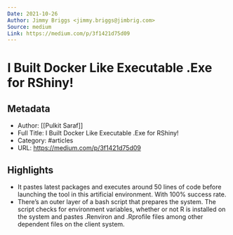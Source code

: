 ```yaml
---
Date: 2021-10-26
Author: Jimmy Briggs <jimmy.briggs@jimbrig.com>
Source: medium
Link: https://medium.com/p/3f1421d75d09
---
```

# I Built Docker Like Executable .Exe for RShiny!

## Metadata
- Author: [[Pulkit Saraf]]
- Full Title: I Built Docker Like Executable .Exe for RShiny!
- Category: #articles
- URL: https://medium.com/p/3f1421d75d09

## Highlights
- It pastes latest packages and executes around 50 lines of code before launching the tool in this artificial environment. With 100% success rate.
- There’s an outer layer of a bash script that prepares the system. The script checks for environment variables, whether or not R is installed on the system and pastes .Renviron and .Rprofile files among other dependent files on the client system.
